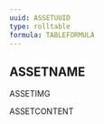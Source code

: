 ```yaml
---
uuid: ASSETUUID
type: rolltable
formula: TABLEFORMULA
---
```


## ASSETNAME

ASSETIMG

<div>ASSETCONTENT</div>
